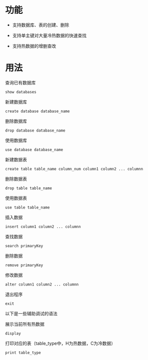 # 功能

* 支持数据库、表的创建、删除

* 支持单主键对大量冷热数据的快速查找
* 支持热数据的增删查改

# 用法

查询已有数据库

```
show databases
```

新建数据库

```
create database database_name
```

删除数据库

```
drop database database_name
```

使用数据库

```
use database database_name
```

新建数据表

```
create table table_name column_num column1 column2 ... columnn
```

删除数据表

```
drop table table_name
```

使用数据表

```
use table table_name
```

插入数据

```
insert column1 column2 ... columnn
```

查找数据

```
search primaryKey
```

删除数据

```
remove primaryKey
```

修改数据

```
alter column1 column2 ... columnn
```

退出程序

```
exit
```

以下是一些辅助调试的语法

展示当前所有热数据

```
display
```

打印对应的表（table_type中，H为热数据，C为冷数据）

```
print table_type
```

